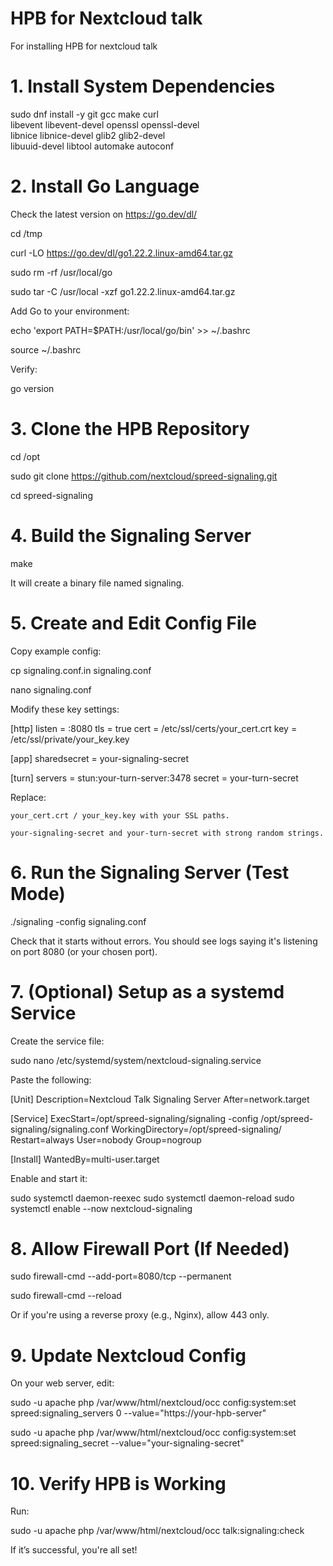# HPB for Nextcloud talk 
For installing HPB for nextcloud talk
# 1. Install System Dependencies

sudo dnf install -y git gcc make curl \
  libevent libevent-devel openssl openssl-devel \
  libnice libnice-devel glib2 glib2-devel \
  libuuid-devel libtool automake autoconf

 # 2. Install Go Language

Check the latest version on https://go.dev/dl/

cd /tmp

curl -LO https://go.dev/dl/go1.22.2.linux-amd64.tar.gz

sudo rm -rf /usr/local/go

sudo tar -C /usr/local -xzf go1.22.2.linux-amd64.tar.gz

Add Go to your environment:

echo 'export PATH=$PATH:/usr/local/go/bin' >> ~/.bashrc

source ~/.bashrc

Verify:

go version

# 3. Clone the HPB Repository

cd /opt

sudo git clone https://github.com/nextcloud/spreed-signaling.git

cd spreed-signaling

# 4. Build the Signaling Server

make

It will create a binary file named signaling.

# 5. Create and Edit Config File

Copy example config:

cp signaling.conf.in signaling.conf

nano signaling.conf

Modify these key settings:

[http]
listen = :8080
tls = true
cert = /etc/ssl/certs/your_cert.crt
key = /etc/ssl/private/your_key.key

[app]
sharedsecret = your-signaling-secret

[turn]
servers = stun:your-turn-server:3478
secret = your-turn-secret

Replace:

    your_cert.crt / your_key.key with your SSL paths.

    your-signaling-secret and your-turn-secret with strong random strings.

# 6. Run the Signaling Server (Test Mode)

./signaling -config signaling.conf

Check that it starts without errors. You should see logs saying it's listening on port 8080 (or your chosen port).

# 7. (Optional) Setup as a systemd Service

Create the service file:

 sudo nano /etc/systemd/system/nextcloud-signaling.service

Paste the following:

[Unit]
Description=Nextcloud Talk Signaling Server
After=network.target

[Service]
ExecStart=/opt/spreed-signaling/signaling -config /opt/spreed-signaling/signaling.conf
WorkingDirectory=/opt/spreed-signaling/
Restart=always
User=nobody
Group=nogroup

[Install]
WantedBy=multi-user.target

Enable and start it:

sudo systemctl daemon-reexec
sudo systemctl daemon-reload
sudo systemctl enable --now nextcloud-signaling

# 8. Allow Firewall Port (If Needed)

 sudo firewall-cmd --add-port=8080/tcp --permanent
 
 sudo firewall-cmd --reload

Or if you're using a reverse proxy (e.g., Nginx), allow 443 only.
# 9. Update Nextcloud Config

On your web server, edit:

 sudo -u apache php /var/www/html/nextcloud/occ config:system:set spreed:signaling_servers 0 --value="https://your-hpb-server"
 
 sudo -u apache php /var/www/html/nextcloud/occ config:system:set spreed:signaling_secret --value="your-signaling-secret"

# 10. Verify HPB is Working

Run:

 sudo -u apache php /var/www/html/nextcloud/occ talk:signaling:check

If it’s successful, you're all set!

